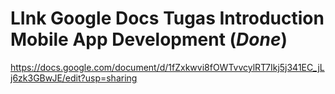 # LInk Google Docs Tugas Introduction Mobile App Development (*Done*)

<https://docs.google.com/document/d/1fZxkwvi8fOWTvvcylRT7Ikj5j341EC_jLj6zk3GBwJE/edit?usp=sharing>
